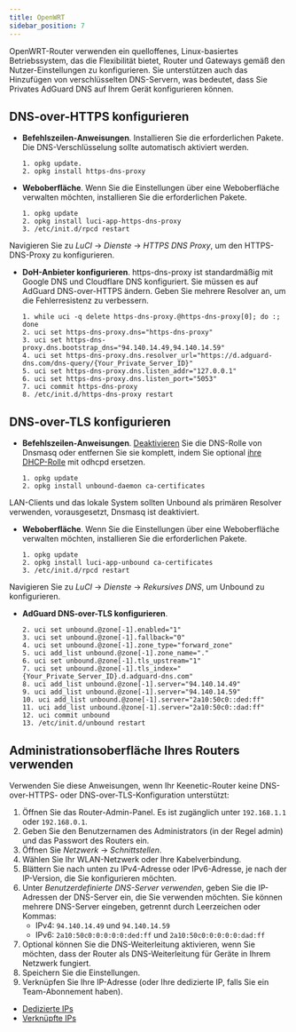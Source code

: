 ```yaml
---
title: OpenWRT
sidebar_position: 7
---
```


OpenWRT-Router verwenden ein quelloffenes, Linux-basiertes Betriebssystem, das die Flexibilität bietet, Router und Gateways gemäß den Nutzer-Einstellungen zu konfigurieren. Sie unterstützen auch das Hinzufügen von verschlüsselten DNS-Servern, was bedeutet, dass Sie Privates AdGuard DNS auf Ihrem Gerät konfigurieren können.

## DNS-over-HTTPS konfigurieren

 - **Befehlszeilen-Anweisungen**. Installieren Sie die erforderlichen Pakete. Die DNS-Verschlüsselung sollte automatisch aktiviert werden.

    ```# Install packages
    1. opkg update.
    2. opkg install https-dns-proxy

    ```
 - **Weboberfläche**. Wenn Sie die Einstellungen über eine Weboberfläche verwalten möchten, installieren Sie die erforderlichen Pakete.

    ```# Install packages
    1. opkg update
    2. opkg install luci-app-https-dns-proxy
    3. /etc/init.d/rpcd restart
    ```

Navigieren Sie zu _LuCI_ → _Dienste_ → _HTTPS DNS Proxy_, um den HTTPS-DNS-Proxy zu konfigurieren.

 - **DoH-Anbieter konfigurieren**. https-dns-proxy ist standardmäßig mit Google DNS und Cloudflare DNS konfiguriert. Sie müssen es auf AdGuard DNS-over-HTTPS ändern. Geben Sie mehrere Resolver an, um die Fehlerresistenz zu verbessern.

    ```# Configure DoH provider
    1. while uci -q delete https-dns-proxy.@https-dns-proxy[0]; do :; done
    2. uci set https-dns-proxy.dns="https-dns-proxy"
    3. uci set https-dns-proxy.dns.bootstrap_dns="94.140.14.49,94.140.14.59"
    4. uci set https-dns-proxy.dns.resolver_url="https://d.adguard-dns.com/dns-query/{Your_Private_Server_ID}"
    5. uci set https-dns-proxy.dns.listen_addr="127.0.0.1"
    6. uci set https-dns-proxy.dns.listen_port="5053"
    7. uci commit https-dns-proxy
    8. /etc/init.d/https-dns-proxy restart
    ```

## DNS-over-TLS konfigurieren

 - **Befehlszeilen-Anweisungen**. [Deaktivieren](https://openwrt.org/docs/guide-user/base-system/dhcp_configuration#disabling_dns_role) Sie die DNS-Rolle von Dnsmasq oder entfernen Sie sie komplett, indem Sie optional [ihre DHCP-Rolle](https://openwrt.org/docs/guide-user/base-system/dhcp_configuration#replacing_dnsmasq_with_odhcpd_and_unbound) mit odhcpd ersetzen.

    ```# Install packages
    1. opkg update
    2. opkg install unbound-daemon ca-certificates
    ```

LAN-Clients und das lokale System sollten Unbound als primären Resolver verwenden, vorausgesetzt, Dnsmasq ist deaktiviert.

 - **Weboberfläche**. Wenn Sie die Einstellungen über eine Weboberfläche verwalten möchten, installieren Sie die erforderlichen Pakete.

    ```# Install packages
    1. opkg update
    2. opkg install luci-app-unbound ca-certificates
    3. /etc/init.d/rpcd restart
    ```

Navigieren Sie zu _LuCI_ → _Dienste_ → _Rekursives DNS_, um Unbound zu konfigurieren.

 - **AdGuard DNS-over-TLS konfigurieren**.

    ```1. uci add unbound zone
    2. uci set unbound.@zone[-1].enabled="1"
    3. uci set unbound.@zone[-1].fallback="0"
    4. uci set unbound.@zone[-1].zone_type="forward_zone"
    5. uci add_list unbound.@zone[-1].zone_name="."
    6. uci set unbound.@zone[-1].tls_upstream="1"
    7. uci set unbound.@zone[-1].tls_index="{Your_Private_Server_ID}.d.adguard-dns.com"
    8. uci add_list unbound.@zone[-1].server="94.140.14.49"
    9. uci add_list unbound.@zone[-1].server="94.140.14.59"
    10. uci add_list unbound.@zone[-1].server="2a10:50c0::ded:ff"
    11. uci add_list unbound.@zone[-1].server="2a10:50c0::dad:ff"
    12. uci commit unbound
    13. /etc/init.d/unbound restart
    ```

## Administrationsoberfläche Ihres Routers verwenden

Verwenden Sie diese Anweisungen, wenn Ihr Keenetic-Router keine DNS-over-HTTPS- oder DNS-over-TLS-Konfiguration unterstützt:

1. Öffnen Sie das Router-Admin-Panel. Es ist zugänglich unter `192.168.1.1` oder `192.168.0.1`.
2. Geben Sie den Benutzernamen des Administrators (in der Regel admin) und das Passwort des Routers ein.
3. Öffnen Sie _Netzwerk_ → _Schnittstellen_.
4. Wählen Sie Ihr WLAN-Netzwerk oder Ihre Kabelverbindung.
5. Blättern Sie nach unten zu IPv4-Adresse oder IPv6-Adresse, je nach der IP-Version, die Sie konfigurieren möchten.
6. Unter _Benutzerdefinierte DNS-Server verwenden_, geben Sie die IP-Adressen der DNS-Server ein, die Sie verwenden möchten. Sie können mehrere DNS-Server eingeben, getrennt durch Leerzeichen oder Kommas:
    - IPv4: `94.140.14.49` und `94.140.14.59`
    - IPv6: `2a10:50c0:0:0:0:0:ded:ff` und `2a10:50c0:0:0:0:0:dad:ff`
7. Optional können Sie die DNS-Weiterleitung aktivieren, wenn Sie möchten, dass der Router als DNS-Weiterleitung für Geräte in Ihrem Netzwerk fungiert.
8. Speichern Sie die Einstellungen.
9. Verknüpfen Sie Ihre IP-Adresse (oder Ihre dedizierte IP, falls Sie ein Team-Abonnement haben).

 - [Dedizierte IPs](/private-dns/connect-devices/other-options/dedicated-ip.md)
 - [Verknüpfte IPs](/private-dns/connect-devices/other-options/linked-ip.md)

